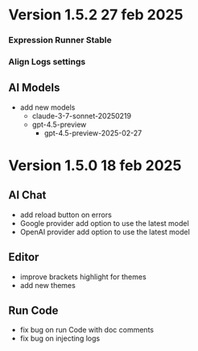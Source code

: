 # Version 1.5.2 27 feb 2025

### Expression Runner Stable
### Align Logs settings
## AI Models
- add new models
  - claude-3-7-sonnet-20250219
  - gpt-4.5-preview
	- gpt-4.5-preview-2025-02-27


# Version 1.5.0 18 feb 2025

## AI Chat
- add reload button on errors
- Google provider add option to use the latest model
- OpenAI provider add option to use the latest model

## Editor
- improve brackets highlight for themes
- add new themes

## Run Code
- fix bug on run Code with doc comments
- fix bug on injecting logs
